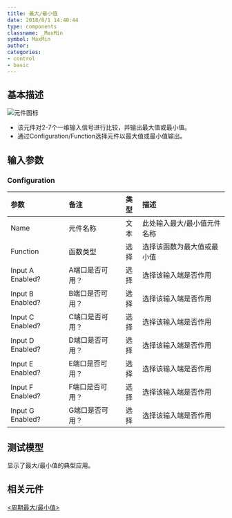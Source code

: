 ```yaml
---
title: 最大/最小值
date: 2018/8/1 14:40:44
type: components
classname: _MaxMin
symbol: MaxMin
author: 
categories: 
- control
- basic
---
```

## <span id="comp_desc">基本描述</span>
![元件图标]()

+ 该元件对2-7个一维输入信号进行比较，并输出最大值或最小值。
+ 通过Configuration/Function选择元件以最大值或最小值输出。

## <span id="comp_params">输入参数</span>
### <span id="comp_params_group_Configuration">Configuration</span>
| 参数 | 备注 | 类型 | 描述 |
| :--- | :--- | :--: | :--- |
| <span id="comp_params_param_Name">Name</span> | 元件名称 | 文本 | 此处输入最大/最小值元件名称 |
| <span id="comp_params_param_Type">Function</span> | 函数类型 | 选择 | 选择该函数为最大值或最小值 |
| <span id="comp_params_param_A">Input A Enabled?</span> | A端口是否可用？ | 选择 | 选择该输入端是否作用 |
| <span id="comp_params_param_B">Input B Enabled?</span> | B端口是否可用？ | 选择 | 选择该输入端是否作用 |
| <span id="comp_params_param_C">Input C Enabled?</span> | C端口是否可用？ | 选择 | 选择该输入端是否作用 |
| <span id="comp_params_param_D">Input D Enabled?</span> | D端口是否可用？ | 选择 | 选择该输入端是否作用 |
| <span id="comp_params_param_E">Input E Enabled?</span> | E端口是否可用？ | 选择 | 选择该输入端是否作用 |
| <span id="comp_params_param_F">Input F Enabled?</span> | F端口是否可用？ | 选择 | 选择该输入端是否作用 |
| <span id="comp_params_param_G">Input G Enabled?</span> | G端口是否可用？ | 选择 | 选择该输入端是否作用 |

[Name]: #comp_params_param_Name "Name"
[Function]: #comp_params_param_Type "Function"
[Input A Enabled?]: #comp_params_param_A "Input A Enabled?"
[Input B Enabled?]: #comp_params_param_B "Input B Enabled?"
[Input C Enabled?]: #comp_params_param_C "Input C Enabled?"
[Input D Enabled?]: #comp_params_param_D "Input D Enabled?"
[Input E Enabled?]: #comp_params_param_E "Input E Enabled?"
[Input F Enabled?]: #comp_params_param_F "Input F Enabled?"
[Input G Enabled?]: #comp_params_param_G "Input G Enabled?"

## <span id="comp_example">测试模型</span>
[<test MaxMin>](<test link>)显示了最大/最小值的典型应用。

## <span id="comp_seealso">相关元件</span>
[<周期最大/最小值>](<test link>)    




